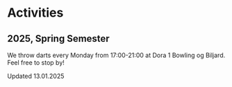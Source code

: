 # Activities

## 2025, Spring Semester

We throw darts every Monday from 17:00-21:00 at Dora 1 Bowling og Biljard. Feel free to stop by!

Updated 13.01.2025
